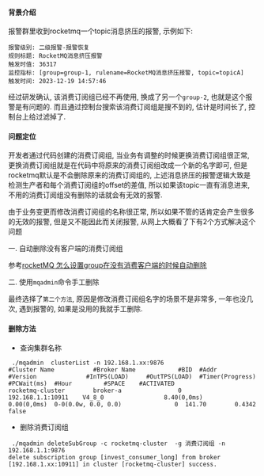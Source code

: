 #### 背景介绍

报警群里收到rocketmq一个topic消息挤压的报警, 示例如下:

```
报警级别: 二级报警-报警恢复 
规则标题: RocketMQ消息挤压报警 
触发时值: 36317
监控指标: [group=group-1, rulename=RocketMQ消息挤压报警, topic=topicA] 
触发时间: 2023-12-19 14:57:46 
```

经过研发确认, 该消费订阅组已经不再使用, 换成了另一个`group-2`, 也就是这个报警是有问题的. 而且通过控制台搜索该消费订阅组是搜不到的, 估计是时间长了, 控制台上给过滤掉了.


#### 问题定位

开发者通过代码创建的消费订阅组, 当业务有调整的时候更换消费订阅组很正常, 更换消费订阅组就是在代码中将原来的消费订阅组改成一个新的名字即可, 但是rocketmq默认是不会删除原来的消费订阅组的, 上述消息挤压的报警逻辑大致是检测生产者和每个消费订阅组的offset的差值, 所以如果该topic一直有消息进来, 不用的消费订阅组没有删除的话就会有无效的报警.


由于业务变更而修改消费订阅组的名称很正常, 所以如果不管的话肯定会产生很多的无效的报警, 但是又不能因此而关闭报警, 从网上大概看了下有2个方式解决这个问题


一. 自动删除没有客户端的消费订阅组

参考[rocketMQ 怎么设置group在没有消费客户端的时候自动删除](https://developer.aliyun.com/ask/522499)

二. 使用`mqadmin`命令手工删除


最终选择了`第二个方法`, 原因是修改消费订阅组名字的场景不是非常多, 一年也没几次, 遇到报警的, 如果是没用的我就手工删除.


#### 删除方法

* 查询集群名称

```
 ./mqadmin  clusterList -n 192.168.1.xx:9876
#Cluster Name           #Broker Name            #BID  #Addr                  #Version              #InTPS(LOAD)     #OutTPS(LOAD)  #Timer(Progress)        #PCWait(ms)  #Hour         #SPACE    #ACTIVATED
rocketmq-cluster        broker-a                0     192.168.1.1:10911    V4_8_0                 8.40(0,0ms)       0.00(0,0ms)  0-0(0.0w, 0.0, 0.0)               0  141.70        0.4342         false
```

* 删除消费订阅组

```
 ./mqadmin deleteSubGroup -c rocketmq-cluster  -g 消费订阅组 -n 192.168.1.1:9876
delete subscription group [invest_consumer_long] from broker [192.168.1.xx:10911] in cluster [rocketmq-cluster] success.
```









